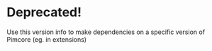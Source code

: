 
# Deprecated!

Use this version info to make dependencies on a specific version of Pimcore (eg. in extensions)
